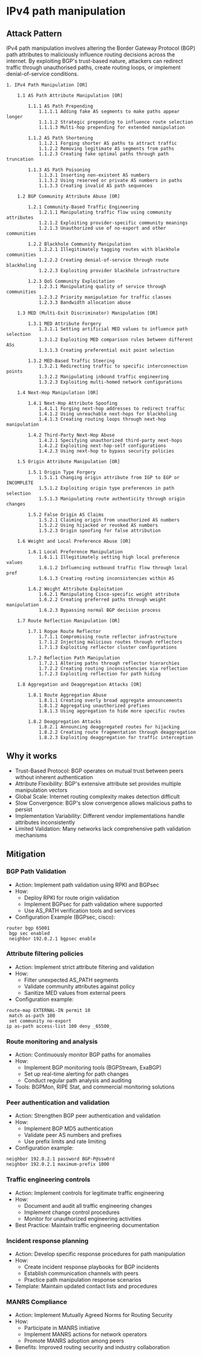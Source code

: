 # IPv4 path manipulation

## Attack Pattern

IPv4 path manipulation involves altering the Border Gateway Protocol (BGP) path attributes to maliciously influence routing decisions across the internet. By exploiting BGP's trust-based nature, attackers can redirect traffic through unauthorised paths, create routing loops, or implement denial-of-service conditions.

```text
1. IPv4 Path Manipulation [OR]

    1.1 AS Path Attribute Manipulation [OR]
    
        1.1.1 AS Path Prepending
            1.1.1.1 Adding fake AS segments to make paths appear longer
            1.1.1.2 Strategic prepending to influence route selection
            1.1.1.3 Multi-hop prepending for extended manipulation
            
        1.1.2 AS Path Shortening
            1.1.2.1 Forging shorter AS paths to attract traffic
            1.1.2.2 Removing legitimate AS segments from paths
            1.1.2.3 Creating fake optimal paths through path truncation
            
        1.1.3 AS Path Poisoning
            1.1.3.1 Inserting non-existent AS numbers
            1.1.3.2 Using reserved or private AS numbers in paths
            1.1.3.3 Creating invalid AS path sequences
            
    1.2 BGP Community Attribute Abuse [OR]
    
        1.2.1 Community-Based Traffic Engineering
            1.2.1.1 Manipulating traffic flow using community attributes
            1.2.1.2 Exploiting provider-specific community meanings
            1.2.1.3 Unauthorized use of no-export and other communities
            
        1.2.2 Blackhole Community Manipulation
            1.2.2.1 Illegitimately tagging routes with blackhole communities
            1.2.2.2 Creating denial-of-service through route blackholing
            1.2.2.3 Exploiting provider blackhole infrastructure
            
        1.2.3 QoS Community Exploitation
            1.2.3.1 Manipulating quality of service through communities
            1.2.3.2 Priority manipulation for traffic classes
            1.2.3.3 Bandwidth allocation abuse
            
    1.3 MED (Multi-Exit Discriminator) Manipulation [OR]
    
        1.3.1 MED Attribute Forgery
            1.3.1.1 Setting artificial MED values to influence path selection
            1.3.1.2 Exploiting MED comparison rules between different ASs
            1.3.1.3 Creating preferential exit point selection
            
        1.3.2 MED-Based Traffic Steering
            1.3.2.1 Redirecting traffic to specific interconnection points
            1.3.2.2 Manipulating inbound traffic engineering
            1.3.2.3 Exploiting multi-homed network configurations
            
    1.4 Next-Hop Manipulation [OR]
    
        1.4.1 Next-Hop Attribute Spoofing
            1.4.1.1 Forging next-hop addresses to redirect traffic
            1.4.1.2 Using unreachable next-hops for blackholing
            1.4.1.3 Creating routing loops through next-hop manipulation
            
        1.4.2 Third-Party Next-Hop Abuse
            1.4.2.1 Specifying unauthorized third-party next-hops
            1.4.2.2 Exploiting next-hop-self configurations
            1.4.2.3 Using next-hop to bypass security policies
            
    1.5 Origin Attribute Manipulation [OR]
    
        1.5.1 Origin Type Forgery
            1.5.1.1 Changing origin attribute from IGP to EGP or INCOMPLETE
            1.5.1.2 Exploiting origin type preferences in path selection
            1.5.1.3 Manipulating route authenticity through origin changes
            
        1.5.2 False Origin AS Claims
            1.5.2.1 Claiming origin from unauthorized AS numbers
            1.5.2.2 Using hijacked or revoked AS numbers
            1.5.2.3 Origin spoofing for false attribution
            
    1.6 Weight and Local Preference Abuse [OR]
    
        1.6.1 Local Preference Manipulation
            1.6.1.1 Illegitimately setting high local preference values
            1.6.1.2 Influencing outbound traffic flow through local pref
            1.6.1.3 Creating routing inconsistencies within AS
            
        1.6.2 Weight Attribute Exploitation
            1.6.2.1 Manipulating Cisco-specific weight attribute
            1.6.2.2 Creating preferred paths through weight manipulation
            1.6.2.3 Bypassing normal BGP decision process
            
    1.7 Route Reflection Manipulation [OR]
    
        1.7.1 Rogue Route Reflector
            1.7.1.1 Compromising route reflector infrastructure
            1.7.1.2 Injecting malicious routes through reflectors
            1.7.1.3 Exploiting reflector cluster configurations
            
        1.7.2 Reflection Path Manipulation
            1.7.2.1 Altering paths through reflector hierarchies
            1.7.2.2 Creating routing inconsistencies via reflection
            1.7.2.3 Exploiting reflection for path hiding
            
    1.8 Aggregation and Deaggregation Attacks [OR]
    
        1.8.1 Route Aggregation Abuse
            1.8.1.1 Creating overly broad aggregate announcements
            1.8.1.2 Aggregating unauthorized prefixes
            1.8.1.3 Using aggregation to hide more specific routes
            
        1.8.2 Deaggregation Attacks
            1.8.2.1 Announcing deaggregated routes for hijacking
            1.8.2.2 Creating route fragmentation through deaggregation
            1.8.2.3 Exploiting deaggregation for traffic interception
```

## Why it works

-   Trust-Based Protocol: BGP operates on mutual trust between peers without inherent authentication
-   Attribute Flexibility: BGP's extensive attribute set provides multiple manipulation vectors
-   Global Scale: Internet routing complexity makes detection difficult
-   Slow Convergence: BGP's slow convergence allows malicious paths to persist
-   Implementation Variability: Different vendor implementations handle attributes inconsistently
-   Limited Validation: Many networks lack comprehensive path validation mechanisms

## Mitigation

### BGP Path Validation
-   Action: Implement path validation using RPKI and BGPsec
-   How:
    -   Deploy RPKI for route origin validation
    -   Implement BGPsec for path validation where supported
    -   Use AS_PATH verification tools and services
-   Configuration Example (BGPsec, cisco):

```text
router bgp 65001
 bgp sec enabled
 neighbor 192.0.2.1 bgpsec enable
```

### Attribute filtering policies
-   Action: Implement strict attribute filtering and validation
-   How:
    -   Filter unexpected AS_PATH segments
    -   Validate community attributes against policy
    -   Sanitize MED values from external peers
-   Configuration example:

```text
route-map EXTERNAL-IN permit 10
 match as-path 100
 set community no-export
ip as-path access-list 100 deny _65500_
```

### Route monitoring and analysis
-   Action: Continuously monitor BGP paths for anomalies
-   How:
    -   Implement BGP monitoring tools (BGPStream, ExaBGP)
    -   Set up real-time alerting for path changes
    -   Conduct regular path analysis and auditing
-   Tools: BGPMon, RIPE Stat, and commercial monitoring solutions

### Peer authentication and validation
-   Action: Strengthen BGP peer authentication and validation
-   How:
    -   Implement BGP MD5 authentication
    -   Validate peer AS numbers and prefixes
    -   Use prefix limits and rate limiting
-   Configuration example:

```text
neighbor 192.0.2.1 password BGP-P@ssw0rd
neighbor 192.0.2.1 maximum-prefix 1000
```

### Traffic engineering controls
-   Action: Implement controls for legitimate traffic engineering
-   How:
    -   Document and audit all traffic engineering changes
    -   Implement change control procedures
    -   Monitor for unauthorized engineering activities
-   Best Practice: Maintain traffic engineering documentation

### Incident response planning
-   Action: Develop specific response procedures for path manipulation
-   How:
    -   Create incident response playbooks for BGP incidents
    -   Establish communication channels with peers
    -   Practice path manipulation response scenarios
-   Template: Maintain updated contact lists and procedures

### MANRS Compliance
-   Action: Implement Mutually Agreed Norms for Routing Security
-   How:
    -   Participate in MANRS initiative
    -   Implement MANRS actions for network operators
    -   Promote MANRS adoption among peers
-   Benefits: Improved routing security and industry collaboration
